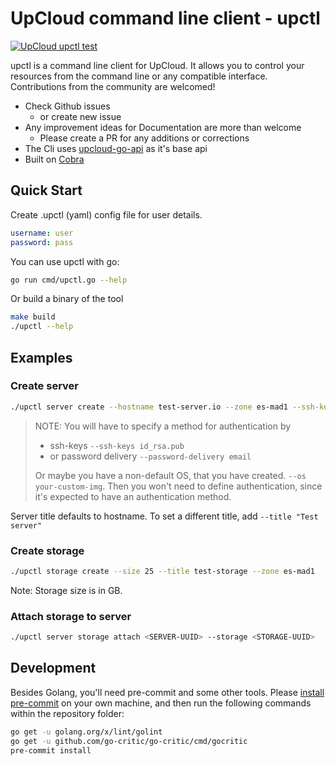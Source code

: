 # UpCloud command line client - upctl

[![UpCloud upctl test](https://github.com/UpCloudLtd/upctl/actions/workflows/test.yml/badge.svg)](https://github.com/UpCloudLtd/upctl/actions/workflows/test.yml)

upctl is a command line client for UpCloud. It allows you to control your resources from the command line or any compatible interface. Contributions from the community are welcomed!

* Check Github issues
  * or create new issue
* Any improvement ideas for Documentation are more than welcome
  * Please create a PR for any additions or corrections
* The Cli uses [upcloud-go-api](https://github.com/UpCloudLtd/upcloud-go-api) as it's base api
* Built on [Cobra](https://cobra.dev)

## Quick Start

Create .upctl (yaml) config file for user details.

``` yaml
username: user
password: pass
```

You can use upctl with go:

``` bash
go run cmd/upctl.go --help
```

Or build a binary of the tool

``` bash
make build
./upctl --help
```

## Examples

### Create server

``` bash
./upctl server create --hostname test-server.io --zone es-mad1 --ssh-keys id_rsa.pub
```

> NOTE: You will have to specify a method for authentication by
>
> * ssh-keys `--ssh-keys id_rsa.pub`
> * or password delivery `--password-delivery email`
>
> Or maybe you have a non-default OS, that you have created. `--os your-custom-img`. Then you won't need to define authentication, since it's expected to have an authentication method.

Server title defaults to hostname. To set a different title, add `--title "Test server"`

### Create storage

``` bash
./upctl storage create --size 25 --title test-storage --zone es-mad1
```

Note: Storage size is in GB.

### Attach storage to server

``` bash
./upctl server storage attach <SERVER-UUID> --storage <STORAGE-UUID> 
```

## Development

Besides Golang, you'll need pre-commit and some other tools. Please [install pre-commit](https://pre-commit.com/#install) on your own machine, and then run the following commands within the repository folder:

``` bash
go get -u golang.org/x/lint/golint
go get -u github.com/go-critic/go-critic/cmd/gocritic
pre-commit install
```
